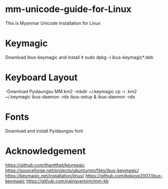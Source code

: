# mm-unicode-guide-for-Linux
This is Myanmar Unicode Installation for Linux

# Keymagic
  Download ibus-keymagic and install it
  sudo dpkg -i ibus-keymagic*.deb

# Keyboard Layout
 -Download Pyidaungsu MM.km2
 -mkdir ~/.keymagic
  cp -r .km2 ~/.keymagic
  ibus-daemon -rdx
  ibus-setup &
  ibus-daemon -rdx
  
# Fonts  
  Download and install Pyidaungsu font

# Acknowledgement
https://github.com/thantthet/keymagic
https://sourceforge.net/projects/ubuntumm/files/ibus-keymagic/
https://keymagic.net/installation/linux/
https://github.com/kokoye2007/ibus-keymagic
https://github.com/naingyeminn/mm-kb 
  
